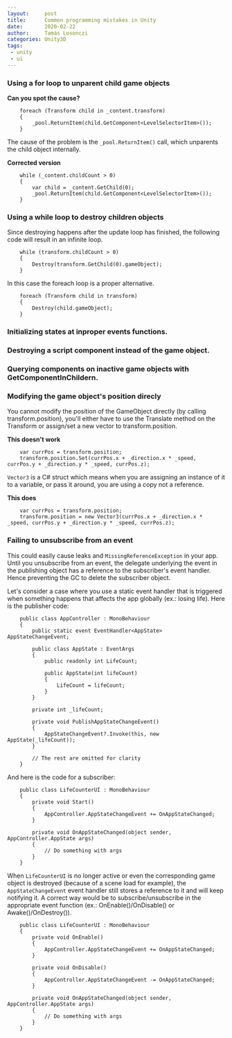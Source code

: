 ```yaml
---
layout:     post
title:      Common programming mistakes in Unity 
date:       2020-02-22
author:     Tamás Losonczi
categories: Unity3D
tags:
 - unity
 - ui
---
```


### Using a for loop to unparent child game objects

__Can you spot the cause?__
```
    foreach (Transform child in _content.transform)
    {             
        _pool.ReturnItem(child.GetComponent<LevelSelectorItem>());
    }
```

The cause of the problem is the `_pool.ReturnItem()` call, which unparents the child object internally.

__Corrected version__
```
    while (_content.childCount > 0)
    {
        var child = _content.GetChild(0);
        _pool.ReturnItem(child.GetComponent<LevelSelectorItem>());
    }
```

### Using a while loop to destroy children objects

Since destroying happens after the update loop has finished, the following code will result in an infinite loop.

```
    while (transform.childCount > 0)
    {
        Destroy(transform.GetChild(0).gameObject);
    }
```

In this case the foreach loop is a proper alternative.

```
    foreach (Transform child in transform)
    {
        Destroy(child.gameObject);
    }
```

### Initializing states at inproper events functions.


### Destroying a script component instead of the game object.


### Querying components on inactive game objects with GetComponentInChildern.


### Modifying the game object's position direcly

You cannot modify the position of the GameObject directly (by calling transform.position), you'll either have to use the Translate method on the Transform or assign/set a new vector to transform.position.

__This doesn't work__
```
    var currPos = transform.position;
    transform.position.Set(currPos.x + _direction.x * _speed, currPos.y + _direction.y * _speed, currPos.z);
```

`Vector3` is a C# struct which means when you are assigning an instance of it to a variable, or pass it around, you are using a copy not a reference.

__This does__
```
    var currPos = transform.position;
    transform.position = new Vector3(currPos.x + _direction.x * _speed, currPos.y + _direction.y * _speed, currPos.z);
```

### Failing to unsubscribe from an event

This could easily cause leaks and `MissingReferenceException` in your app. Until you unsubscribe from an event, the delegate underlying the event in the publishing object has a reference to the subscriber's event handler. Hence preventing the GC to delete the subscriber object. 

Let's consider a case where you use a static event handler that is triggered when something happens that affects the app globally (ex.: losing life). Here is the publisher code:
```
    public class AppController : MonoBehaviour
    {
        public static event EventHandler<AppState> AppStateChangeEvent;

        public class AppState : EventArgs
        {
            public readonly int LifeCount;

            public AppState(int lifeCount)
            {
                LifeCount = lifeCount;
            }
        }

        private int _lifeCount;

        private void PublishAppStateChangeEvent()
        {
            AppStateChangeEvent?.Invoke(this, new AppState(_lifeCount));
        }

        // The rest are omitted for clarity
    }
```
And here is the code for a subscriber:
```
    public class LifeCounterUI : MonoBehaviour
    {
        private void Start()
        {
            AppController.AppStateChangeEvent += OnAppStateChanged;
        }

        private void OnAppStateChanged(object sender, AppController.AppState args)
        {
            // Do something with args
        }
    }
```
When `LifeCounterUI` is no longer active or even the corresponding game object is destroyed (because of a scene load for example), the `AppStateChangeEvent` event handler still stores a reference to it and will keep notifying it. A correct way would be to subscribe/unsubscribe in the appropriate event function (ex.: OnEnable()/OnDisable() or Awake()/OnDestroy()).

```
    public class LifeCounterUI : MonoBehaviour
    {
        private void OnEnable()
        {
            AppController.AppStateChangeEvent += OnAppStateChanged;
        }

        private void OnDisable()
        {
            AppController.AppStateChangeEvent -= OnAppStateChanged;
        }

        private void OnAppStateChanged(object sender, AppController.AppState args)
        {
            // Do something with args
        }
    }
```
